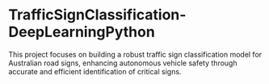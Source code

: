 # TrafficSignClassification-DeepLearningPython
 This project focuses on building a robust traffic sign classification model for Australian road signs, enhancing autonomous vehicle safety through accurate and efficient identification of critical signs.  
